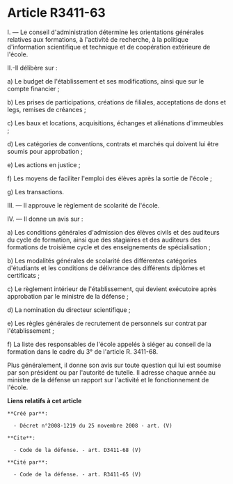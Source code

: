 # Article R3411-63

I. ― Le conseil d'administration détermine les orientations générales relatives aux formations, à l'activité de recherche, à
la politique d'information scientifique et technique et de coopération extérieure de l'école. 

II.-Il délibère sur : 

a) Le budget de l'établissement et ses modifications, ainsi que sur le compte financier ; 

b) Les prises de participations, créations de filiales, acceptations de dons et legs, remises de créances ; 

c) Les baux et locations, acquisitions, échanges et aliénations d'immeubles ; 

d) Les catégories de conventions, contrats et marchés qui doivent lui être soumis pour approbation ; 

e) Les actions en justice ; 

f) Les moyens de faciliter l'emploi des élèves après la sortie de l'école ; 

g) Les transactions. 

III. ― Il approuve le règlement de scolarité de l'école. 

IV. ― Il donne un avis sur : 

a) Les conditions générales d'admission des élèves civils et des auditeurs du cycle de formation, ainsi que des stagiaires et
des auditeurs des formations de troisième cycle et des enseignements de spécialisation ; 

b) Les modalités générales de scolarité des différentes catégories d'étudiants et les conditions de délivrance des différents
diplômes et certificats ; 

c) Le règlement intérieur de l'établissement, qui devient exécutoire après approbation par le ministre de la défense ; 

d) La nomination du directeur scientifique ; 

e) Les règles générales de recrutement de personnels sur contrat par l'établissement ; 

f) La liste des responsables de l'école appelés à siéger au conseil de la formation dans le cadre du 3° de l'article R.
3411-68. 

Plus généralement, il donne son avis sur toute question qui lui est soumise par son président ou par l'autorité de tutelle.
Il adresse chaque année au ministre de la défense un rapport sur l'activité et le fonctionnement de l'école.

**Liens relatifs à cet article**

	**Créé par**:

	  - Décret n°2008-1219 du 25 novembre 2008 - art. (V)

	**Cite**:

	  - Code de la défense. - art. D3411-68 (V)

	**Cité par**:

	  - Code de la défense. - art. R3411-65 (V)
